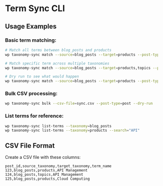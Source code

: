 # Term Sync CLI

## Usage Examples

### Basic term matching:

```bash
# Match all terms between blog_posts and products
wp taxonomy-sync match --source=blog_posts --target=products --post-type=post

# Match specific term across multiple taxonomies
wp taxonomy-sync match --source=blog_posts --target=products,topics --post-type=custom_post --term="API Management"

# Dry run to see what would happen
wp taxonomy-sync match --source=blog_posts --target=products --post-type=post --dry-run
```

### Bulk CSV processing:

```bash
wp taxonomy-sync bulk --csv-file=sync.csv --post-type=post --dry-run
```

### List terms for reference:

```bash
wp taxonomy-sync list-terms --taxonomy=blog_posts
wp taxonomy-sync list-terms --taxonomy=products --search="API"
```

## CSV File Format

Create a CSV file with these columns:

```csv
post_id,source_taxonomy,target_taxonomy,term_name
123,blog_posts,products,API Management
124,blog_posts,topics,API Management
125,blog_posts,products,Cloud Computing
```